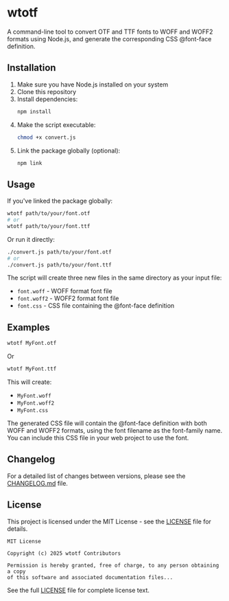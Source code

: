 # wtotf

A command-line tool to convert OTF and TTF fonts to WOFF and WOFF2 formats using Node.js, and generate the corresponding CSS @font-face definition.

## Installation

1. Make sure you have Node.js installed on your system
2. Clone this repository
3. Install dependencies:
   ```bash
   npm install
   ```
4. Make the script executable:
   ```bash
   chmod +x convert.js
   ```
5. Link the package globally (optional):
   ```bash
   npm link
   ```

## Usage

If you've linked the package globally:
```bash
wtotf path/to/your/font.otf
# or
wtotf path/to/your/font.ttf
```

Or run it directly:
```bash
./convert.js path/to/your/font.otf
# or
./convert.js path/to/your/font.ttf
```

The script will create three new files in the same directory as your input file:
- `font.woff` - WOFF format font file
- `font.woff2` - WOFF2 format font file
- `font.css` - CSS file containing the @font-face definition

## Examples

```bash
wtotf MyFont.otf
```

Or

```bash
wtotf MyFont.ttf
```

This will create:
- `MyFont.woff`
- `MyFont.woff2`
- `MyFont.css`

The generated CSS file will contain the @font-face definition with both WOFF and WOFF2 formats, using the font filename as the font-family name. You can include this CSS file in your web project to use the font.

## Changelog

For a detailed list of changes between versions, please see the [CHANGELOG.md](./CHANGELOG.md) file.

## License

This project is licensed under the MIT License - see the [LICENSE](./LICENSE) file for details.

```
MIT License

Copyright (c) 2025 wtotf Contributors

Permission is hereby granted, free of charge, to any person obtaining a copy
of this software and associated documentation files...
```

See the full [LICENSE](./LICENSE) file for complete license text.
